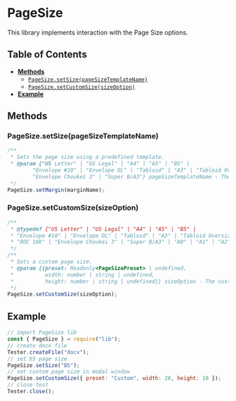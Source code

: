 # PageSize

This library implements interaction with the Page Size options.

## Table of Contents

-   [**Methods**](#methods)
    -   [`PageSize.setSize(pageSizeTemplateName)`](#pagesizesetsizepagesizetemplatename)
    -   [`PageSize.setCustomSize(sizeOption)`](#pagesizesetcustomsizesizeoption)
-   [**Example**](#example)

## Methods

### PageSize.setSize(pageSizeTemplateName)

```javascript
/**
 * Sets the page size using a predefined template.
 * @param {"US Letter" | "US Legal" | "A4" | "A5" | "B5" |
        "Envelope #10" | "Envelope DL" | "Tabloid" | "A3" | "Tabloid Oversize" | "ROC 16K" |
        "Envelope Choukei 3" | "Super B/A3"} pageSizeTemplateName - The name of the page size template.
 */
PageSize.setMargin(marginName);
```

### PageSize.setCustomSize(sizeOption)

```javascript
/**
 * @typedef {"US Letter" | "US Legal" | "A4" | "A5" | "B5" |
 * "Envelope #10" | "Envelope DL" | "Tabloid" | "A3" | "Tabloid Oversize" |
 * "ROC 16K" | "Envelope Choukei 3" | "Super B/A3" | "A0" | "A1" | "A2" | "A7" | "Custom"} PageSizePreset
 */
/**
 * Sets a custom page size.
 * @param {{preset: Readonly<PageSizePreset> | undefined,
 *          width: number | string | undefined,
 *          height: number | string | undefined}} sizeOption - The custom page size options.
 */
PageSize.setCustomSize(sizeOption);
```

## Example

```javascript
// import PageSize lib
const { PageSize } = require("lib");
// create docx file
Tester.createFile("docx");
// set b5 page size
PageSize.setSize("B5");
// set custom page size in modal window
PageSize.setCustomSize({ preset: "Custom", width: 20, height: 10 });
// close test
Tester.close();
```
